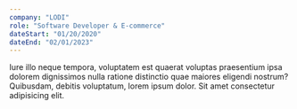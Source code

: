 ```yaml
---
company: "LODI"
role: "Software Developer & E-commerce"
dateStart: "01/20/2020"
dateEnd: "02/01/2023"
---
```


Iure illo neque tempora, voluptatem est quaerat voluptas praesentium ipsa dolorem dignissimos nulla ratione distinctio quae maiores eligendi nostrum? Quibusdam, debitis voluptatum, lorem ipsum dolor. Sit amet consectetur adipisicing elit.